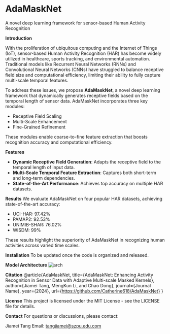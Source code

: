 # AdaMaskNet
A novel deep learning framework for sensor-based Human Activity Recognition

**Introduction**

With the proliferation of ubiquitous computing and the Internet of Things (IoT), sensor-based Human Activity Recognition (HAR) has become widely utilized in healthcare, sports tracking, and environmental automation. Traditional models like Recurrent Neural Networks (RNNs) and Convolutional Neural Networks (CNNs) have struggled to balance receptive field size and computational efficiency, limiting their ability to fully capture multi-scale temporal features.

To address these issues, we propose **AdaMaskNet**, a novel deep learning framework that dynamically generates receptive fields based on the temporal length of sensor data. AdaMaskNet incorporates three key modules:
* Receptive Field Scaling
* Multi-Scale Enhancement
* Fine-Grained Refinement

These modules enable coarse-to-fine feature extraction that boosts recognition accuracy and computational efficiency.

**Features**
* **Dynamic Receptive Field Generation**: Adapts the receptive field to the temporal length of input data.
* **Multi-Scale Temporal Feature Extraction**: Captures both short-term and long-term dependencies.
* **State-of-the-Art Performance**: Achieves top accuracy on multiple HAR datasets.

**Results**
We evaluate AdaMaskNet on four popular HAR datasets, achieving state-of-the-art accuracy:

* UCI-HAR: 97.42%
* PAMAP2: 92.53%
* UNIMIB-SHAR: 76.02%
* WISDM: 99%

These results highlight the superiority of AdaMaskNet in recognizing human activities across varied time scales.

**Installation**
To be updated once the code is organized and released.

**Model Architecture**
![arch](https://github.com/user-attachments/assets/bc13f0af-bef8-4d17-a262-cae0a412b059)

**Citation**
@article{AdaMaskNet,
  title={AdaMaskNet: Enhancing Activity Recognition in Sensor Data with Adaptive Multi-scale Masked Kernels},
  author={Jiamei Tang, MengKun Li, and Chao Dong},
  journal={Journal Name},
  year={2024},
  url={https://github.com/Catherine618/AdaMaskNet}
}

**License**
This project is licensed under the MIT License - see the LICENSE file for details.


**Contact**
For questions or discussions, please contact:

Jiamei Tang
Email: tangjiamei@szpu.edu.com
